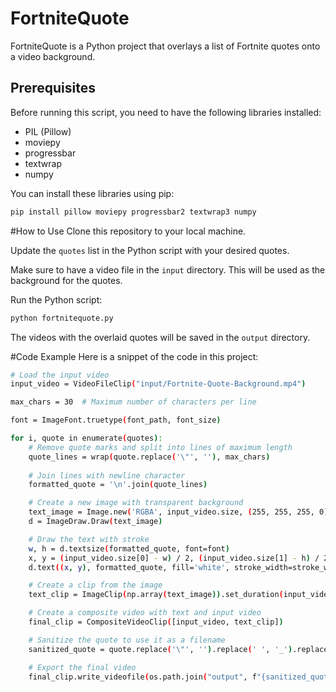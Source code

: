 # FortniteQuote
FortniteQuote is a Python project that overlays a list of Fortnite quotes onto a video background. 

## Prerequisites
Before running this script, you need to have the following libraries installed:

- PIL (Pillow)
- moviepy
- progressbar
- textwrap
- numpy

You can install these libraries using pip:

```bash
pip install pillow moviepy progressbar2 textwrap3 numpy
```

#How to Use
Clone this repository to your local machine.

Update the `quotes` list in the Python script with your desired quotes.

Make sure to have a video file in the `input` directory. This will be used as the background for the quotes.

Run the Python script:
```bash
python fortnitequote.py
```
The videos with the overlaid quotes will be saved in the `output` directory.

#Code Example
Here is a snippet of the code in this project:

```bash
# Load the input video
input_video = VideoFileClip("input/Fortnite-Quote-Background.mp4")

max_chars = 30  # Maximum number of characters per line

font = ImageFont.truetype(font_path, font_size)

for i, quote in enumerate(quotes):
    # Remove quote marks and split into lines of maximum length
    quote_lines = wrap(quote.replace('\"', ''), max_chars)
    
    # Join lines with newline character
    formatted_quote = '\n'.join(quote_lines)

    # Create a new image with transparent background
    text_image = Image.new('RGBA', input_video.size, (255, 255, 255, 0))
    d = ImageDraw.Draw(text_image)

    # Draw the text with stroke
    w, h = d.textsize(formatted_quote, font=font)
    x, y = (input_video.size[0] - w) / 2, (input_video.size[1] - h) / 2
    d.text((x, y), formatted_quote, fill='white', stroke_width=stroke_width, stroke_fill='black', font=font)

    # Create a clip from the image
    text_clip = ImageClip(np.array(text_image)).set_duration(input_video.duration)

    # Create a composite video with text and input video
    final_clip = CompositeVideoClip([input_video, text_clip])

    # Sanitize the quote to use it as a filename
    sanitized_quote = quote.replace('\"', '').replace(' ', '_').replace('\n', '_').replace(',', '').replace('.', '')

    # Export the final video
    final_clip.write_videofile(os.path.join("output", f"{sanitized_quote}.mp4"), codec='libx264')
```
